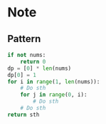 # Note

## Pattern

``` py
if not nums:
    return 0
dp = [0] * len(nums)
dp[0] = 1
for i in range(1, len(nums)):
    # Do sth
    for j in range(0, i):
        # Do sth
    # Do sth
return sth
```
